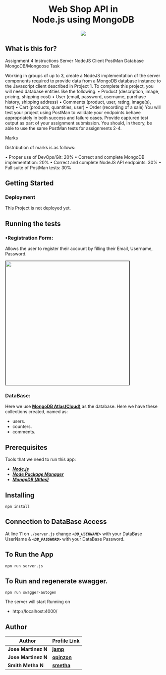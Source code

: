 <h1 align="center">
    <b>Web Shop API in<br> Node.js using MongoDB </b> 
<br>
</h1>


<p align="center">
  <a href="/LICENSE"><img src="https://img.shields.io/github/license/guruhariharaun/Registration-and-Login-Form-in-Nodejs-and-MongoDB.svg?style=flat-square"></a>
</p>


## What is this for?
Assignment 4
Instructions
Server NodeJS
Client PostMan
Database MongoDB/Mongoose
Task

Working in groups of up to 3, create a NodeJS implementation of the server components required to provide data from a MongoDB database instance to the Javascript client described in Project 1.
To complete this project, you will need database entities like the following:
• Product (description, image, pricing, shipping cost)
• User (email, password, username, purchase history, shipping address)
• Comments (product, user, rating, image(s), text)
• Cart (products, quantities, user)
• Order (recording of a sale)
You will test your project using PostMan to validate your endpoints behave appropriately in both success and failure cases. Provide captured test output as part of your assignment submission. You should, in theory, be able to use the same PostMan tests for assignments 2-4.


Marks

Distribution of marks is as follows:

• Proper use of DevOps/Git: 20%
• Correct and complete MongoDB implementation: 20%
• Correct and complete NodeJS API endpoints: 30%
• Full suite of PostMan tests: 30%

## Getting Started

### Deployment
This Project is not deployed yet.

## Running the tests

### •Registration Form:
Allows the user to register their account by filling their Email, Username, Password.

<img src="https://dev.azure.com/Jmartinezpineda4056/7fc0b520-5dad-49ab-a6f6-6d72204fad0f/_apis/git/repositories/0707e200-be92-4daf-987d-73de9331912d/items?path=/docs/swagger.png&versionDescriptor%5BversionOptions%5D=0&versionDescriptor%5BversionType%5D=0&versionDescriptor%5Bversion%5D=master&resolveLfs=true&%24format=octetStream&api-version=5.0" height="400" width="400" style="border: 1px solid black;">
 

### DataBase:
Here we use **[MongoDB Atlas(Cloud)](https://www.mongodb.com/cloud/atlas)** as the database. Here we have these collections created, named as:
- users.
- counters.
- comments.

 

## Prerequisites
Tools that we need to run this app:

- ***[Node.js](https://nodejs.org/en/)***
- ***[Node Package Manager](https://www.npmjs.com/get-npm)***
- ***[MongoDB (Atlas)](https://www.mongodb.com/cloud/atlas)***


## Installing
```
npm install
```
## Connection to DataBase Access
At line 11 on ```./server.js``` change ***```<DB_USERNAME>```*** with your DataBase UserName & ***```<DB_PASSWORD>```*** with your DataBase Password.

## To Run the App 
```
npm run server.js
```
## To Run and  regenerate swagger.
```
npm run swagger-autogen
```

The server will start Running on
+ http://localhost:4000/


## Author

| Author                | Profile Link                                       |
| --------------------- | :------------------------------------------------- |
| **Jose Martinez N** | **[jamp](https://github.com/joshepp)** |
| **Jose Martinez N** | **[opinzon](https://github.com/oscarpinzon)** |
| **Smith Metha N** | **[smetha](https://github.com/)** |

 